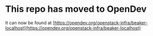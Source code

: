 # This repo has moved to OpenDev

It can now be found at [https://opendev.org/openstack-infra/beaker-localhost](https://opendev.org/openstack-infra/beaker-localhost)

